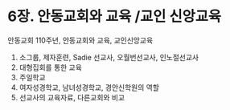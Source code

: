 # 6장. 안동교회와 교육 /교인 신앙교육
안동교회 110주년, 안동교회와 교육, 교인신앙교육

1. 소그룹, 제자훈련, Sadie 선교사, 오월번선교사, 인노절선교사
2. 대형집회를 통한 교육
3. 주일학교
4. 여자성경학교, 남녀성경학교, 경안신학원의 역할
5. 선교사의 교육자료, 다른교회와 비교
